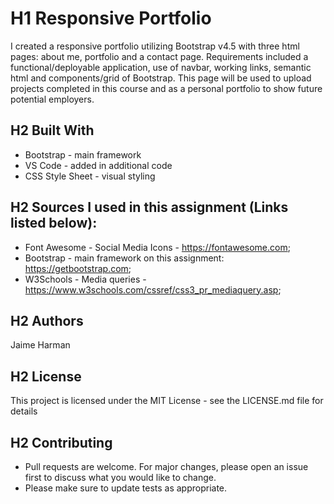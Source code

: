 # H1 Responsive Portfolio

I created a responsive portfolio utilizing Bootstrap v4.5 with three html pages: about me, portfolio and a contact page. Requirements included a functional/deployable application, use of navbar, working links, semantic html and components/grid of Bootstrap. This page will be used to upload projects completed in this course and as a personal portfolio to show future potential employers. 

## H2 Built With
- Bootstrap - main framework
- VS Code - added in additional code
- CSS Style Sheet - visual styling


## H2 Sources I used in this assignment (Links listed below):

- Font Awesome - Social Media Icons - https://fontawesome.com;
- Bootstrap - main framework on this assignment: https://getbootstrap.com;
- W3Schools - Media queries - https://www.w3schools.com/cssref/css3_pr_mediaquery.asp;


## H2 Authors
Jaime Harman 

## H2 License
This project is licensed under the MIT License - see the LICENSE.md file for details

## H2 Contributing
- Pull requests are welcome. For major changes, please open an issue first to discuss what you would like to change.
- Please make sure to update tests as appropriate.

